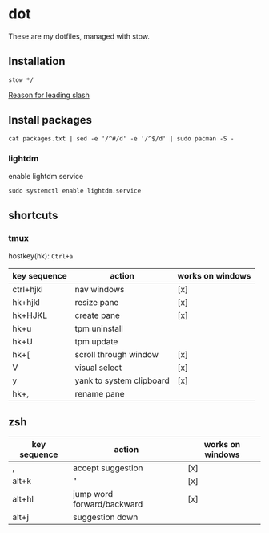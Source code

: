 # dot

These are my dotfiles, managed with stow.

## Installation

```
stow */
```

[Reason for leading slash](https://stackoverflow.com/questions/64231650/why-doesnt-gnu-stow-ignore-single-files-in-main-directory)

## Install packages

```
cat packages.txt | sed -e '/^#/d' -e '/^$/d' | sudo pacman -S -
```

### lightdm

enable lightdm service

```
sudo systemctl enable lightdm.service
```

## shortcuts

### tmux

hostkey(hk): `Ctrl+a`

| key sequence | action                   | works on windows |
|--------------|--------------------------|------------------|
| ctrl+hjkl    | nav windows              | [x]              |
| hk+hjkl      | resize pane              | [x]              |
| hk+HJKL      | create pane              | [x]              |
| hk+u         | tpm uninstall            |                  |
| hk+U         | tpm update               |                  |
| hk+[         | scroll through window    | [x]              |
| V            | visual select            | [x]              |
| y            | yank to system clipboard | [x]              |
| hk+,         | rename pane              |                  |


## zsh

| key sequence  | action                     | works on windows  |
| ------------- | -------                    | ----------------- |
| ,             | accept suggestion          | [x]               |
| alt+k         | "                          | [x]               |
| alt+hl        | jump word forward/backward | [x]               |
| alt+j         | suggestion down            |                   |
